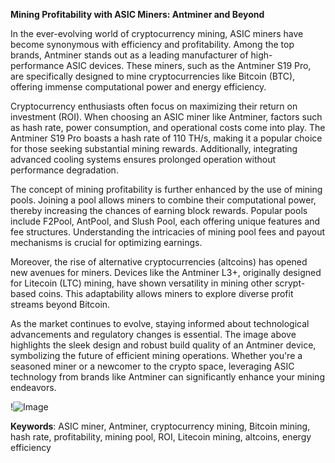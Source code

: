 **Mining Profitability with ASIC Miners: Antminer and Beyond**

In the ever-evolving world of cryptocurrency mining, ASIC miners have become synonymous with efficiency and profitability. Among the top brands, Antminer stands out as a leading manufacturer of high-performance ASIC devices. These miners, such as the Antminer S19 Pro, are specifically designed to mine cryptocurrencies like Bitcoin (BTC), offering immense computational power and energy efficiency.

Cryptocurrency enthusiasts often focus on maximizing their return on investment (ROI). When choosing an ASIC miner like Antminer, factors such as hash rate, power consumption, and operational costs come into play. The Antminer S19 Pro boasts a hash rate of 110 TH/s, making it a popular choice for those seeking substantial mining rewards. Additionally, integrating advanced cooling systems ensures prolonged operation without performance degradation.

The concept of mining profitability is further enhanced by the use of mining pools. Joining a pool allows miners to combine their computational power, thereby increasing the chances of earning block rewards. Popular pools include F2Pool, AntPool, and Slush Pool, each offering unique features and fee structures. Understanding the intricacies of mining pool fees and payout mechanisms is crucial for optimizing earnings.

Moreover, the rise of alternative cryptocurrencies (altcoins) has opened new avenues for miners. Devices like the Antminer L3+, originally designed for Litecoin (LTC) mining, have shown versatility in mining other scrypt-based coins. This adaptability allows miners to explore diverse profit streams beyond Bitcoin.

As the market continues to evolve, staying informed about technological advancements and regulatory changes is essential. The image above highlights the sleek design and robust build quality of an Antminer device, symbolizing the future of efficient mining operations. Whether you're a seasoned miner or a newcomer to the crypto space, leveraging ASIC technology from brands like Antminer can significantly enhance your mining endeavors.

!![Image](https://github.com/user-attachments/assets/590b50a7-4459-4e76-8a31-559aed223621)

**Keywords**: ASIC miner, Antminer, cryptocurrency mining, Bitcoin mining, hash rate, profitability, mining pool, ROI, Litecoin mining, altcoins, energy efficiency